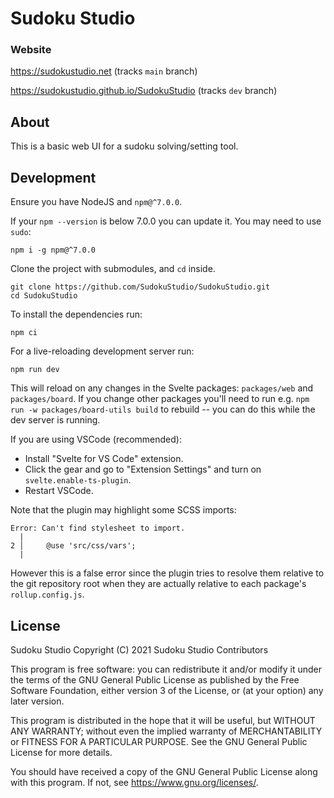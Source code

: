 # Sudoku Studio

### Website
https://sudokustudio.net (tracks `main` branch)

https://sudokustudio.github.io/SudokuStudio (tracks `dev` branch)

## About

This is a basic web UI for a sudoku solving/setting tool.

## Development

Ensure you have NodeJS and `npm@^7.0.0`.

If your `npm --version` is below 7.0.0 you can update it. You may need to use `sudo`:
```
npm i -g npm@^7.0.0
```

Clone the project with submodules, and `cd` inside.
```
git clone https://github.com/SudokuStudio/SudokuStudio.git
cd SudokuStudio
```

To install the dependencies run:
```
npm ci
```

For a live-reloading development server run:
```
npm run dev
```
This will reload on any changes in the Svelte packages: `packages/web` and `packages/board`.
If you change other packages you'll need to run e.g. `npm run -w packages/board-utils build`
to rebuild -- you can do this while the dev server is running.

If you are using VSCode (recommended):
* Install "Svelte for VS Code" extension.
* Click the gear and go to "Extension Settings" and turn on `svelte.enable-ts-plugin`.
* Restart VSCode.

Note that the plugin may highlight some SCSS imports:
```
Error: Can't find stylesheet to import.
  |
2 │     @use 'src/css/vars';
  |
```
However this is a false error since the plugin tries to resolve them relative to the git
repository root when they are actually relative to each package's `rollup.config.js`.

## License

Sudoku Studio
Copyright (C) 2021 Sudoku Studio Contributors

This program is free software: you can redistribute it and/or modify
it under the terms of the GNU General Public License as published by
the Free Software Foundation, either version 3 of the License, or
(at your option) any later version.

This program is distributed in the hope that it will be useful,
but WITHOUT ANY WARRANTY; without even the implied warranty of
MERCHANTABILITY or FITNESS FOR A PARTICULAR PURPOSE.  See the
GNU General Public License for more details.

You should have received a copy of the GNU General Public License
along with this program.  If not, see <https://www.gnu.org/licenses/>.
